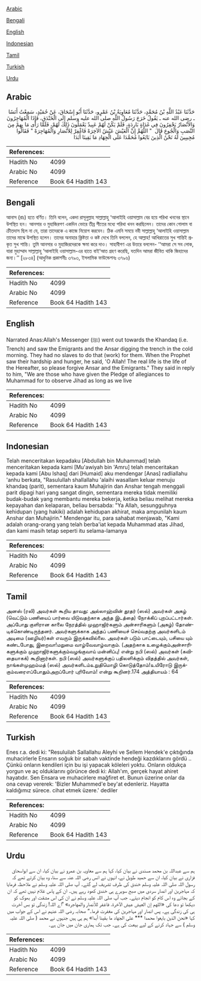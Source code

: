 [Arabic](#arabic)

[Bengali](#bengali)

[English](#english)

[Indonesian](#indonesian)

[Tamil](#tamil)

[Turkish](#turkish)

[Urdu](#urdu)

## Arabic


<div dir="rtl" lang="ar" style={{fontSize:'larger',backgroundColor:'#f8f9fa',padding:20}}>
حَدَّثَنَا عَبْدُ اللَّهِ بْنُ مُحَمَّدٍ، حَدَّثَنَا مُعَاوِيَةُ بْنُ عَمْرٍو، حَدَّثَنَا أَبُو إِسْحَاقَ، عَنْ حُمَيْدٍ، سَمِعْتُ أَنَسًا ـ رضى الله عنه ـ يَقُولُ خَرَجَ رَسُولُ اللَّهِ صلى الله عليه وسلم إِلَى الْخَنْدَقِ، فَإِذَا الْمُهَاجِرُونَ وَالأَنْصَارُ يَحْفِرُونَ فِي غَدَاةٍ بَارِدَةٍ، فَلَمْ يَكُنْ لَهُمْ عَبِيدٌ يَعْمَلُونَ ذَلِكَ لَهُمْ، فَلَمَّا رَأَى مَا بِهِمْ مِنَ النَّصَبِ وَالْجُوعِ قَالَ ‏ "‏ اللَّهُمَّ إِنَّ الْعَيْشَ عَيْشُ الآخِرَهْ فَاغْفِرْ لِلأَنْصَارِ وَالْمُهَاجِرَهْ ‏"‏ فَقَالُوا مُجِيبِينَ لَهُ نَحْنُ الَّذِينَ بَايَعُوا مُحَمَّدَا عَلَى الْجِهَادِ مَا بَقِينَا أَبَدَا
</div>
<div style={{backgroundColor:'#f8f9fa',padding:20, marginBottom: 10}}><table> <thead> <tr> <th>References:</th> <th></th> </tr> </thead> <tbody><tr><td>Hadith No</td><td>4099</td></tr><tr><td>Arabic No</td><td>4099</td></tr><tr><td>Reference</td><td>Book 64 Hadith 143</td></tr></tbody></table></div>

## Bengali


<div dir="ltr" lang="bn" style={{fontSize:'larger',backgroundColor:'#f8f9fa',padding:20}}>
আনাস (রাঃ) হতে বর্ণিত। তিনি বলেন, একদা রাসূলুল্লাহ সাল্লাল্লাহু ‘আলাইহি ওয়াসাল্লাম বের হয়ে পরিখা খননের স্থানে উপস্থিত হন। আনসার ও মুহাজিরগণ একদিন ভোরে তীব্র শীতের মধ্যে পরিখা খনন করছিলেন। তাদের কোন গোলাম বা ক্রীতদাস ছিল না যে, তারা তাদেরকে এ কাজে নিয়োগ করবেন। ঠিক এমনি সময়ে নবী সাল্লাল্লাহু ‘আলাইহি ওয়াসাল্লাম তাদের মাঝে উপস্থিত হলেন। তাদের অনাহার ক্লিষ্টতা ও কষ্ট দেখে তিনি বললেন, হে আল্লাহ! আখিরাতের সুখ শান্তিই প্রকৃত সুখ শান্তি। তুমি আনসার ও মুহাজিরদেরকে ক্ষমা করে দাও। সাহাবীগণ এর উত্তরে বললেন- ‘‘আমরা সে সব লোক, যারা মুহাম্মাদ সাল্লাল্লাহু ‘আলাইহি ওয়াসাল্লাম-এর হাতে বাই‘আত গ্রহণ করেছি, যতদিন আমরা জীবিত থাকি জিহাদের জন্য।’’ [২৮৩৪] (আধুনিক প্রকাশনীঃ ৩৭৯৩, ইসলামিক ফাউন্ডেশনঃ ৩৭৯৬)
</div>
<div style={{backgroundColor:'#f8f9fa',padding:20, marginBottom: 10}}><table> <thead> <tr> <th>References:</th> <th></th> </tr> </thead> <tbody><tr><td>Hadith No</td><td>4099</td></tr><tr><td>Arabic No</td><td>4099</td></tr><tr><td>Reference</td><td>Book 64 Hadith 143</td></tr></tbody></table></div>

## English


<div dir="ltr" lang="en" style={{fontSize:'larger',backgroundColor:'#f8f9fa',padding:20}}>
Narrated Anas:Allah's Messenger (ﷺ) went out towards the Khandaq (i.e. Trench) and saw the Emigrants and the Ansar digging the trench in the cold morning. They had no slaves to do that (work) for them. When the Prophet saw their hardship and hunger, he said, 'O Allah! The real life is the life of the Hereafter, so please forgive Ansar and the Emigrants." They said in reply to him, "We are those who have given the Pledge of allegiances to Muhammad for to observe Jihad as long as we live
</div>
<div style={{backgroundColor:'#f8f9fa',padding:20, marginBottom: 10}}><table> <thead> <tr> <th>References:</th> <th></th> </tr> </thead> <tbody><tr><td>Hadith No</td><td>4099</td></tr><tr><td>Arabic No</td><td>4099</td></tr><tr><td>Reference</td><td>Book 64 Hadith 143</td></tr></tbody></table></div>

## Indonesian


<div dir="ltr" lang="id" style={{fontSize:'larger',backgroundColor:'#f8f9fa',padding:20}}>
Telah menceritakan kepadaku [Abdullah bin Muhammad] telah menceritakan kepada kami [Mu'awiyah bin 'Amru] telah menceritakan kepada kami [Abu Ishaq] dari [Humaid] aku mendengar [Anas] radliallahu 'anhu berkata, "Rasulullah shallallahu 'alaihi wasallam keluar menuju khandaq (parit), sementara kaum Muhajirin dan Anshar tengah menggali parit dipagi hari yang sangat dingin, sementara mereka tidak memiliki budak-budak yang membantu mereka bekerja, ketika beliau melihat mereka kepayahan dan kelaparan, beliau bersabda: "Ya Allah, sesungguhnya kehidupan (yang hakiki) adalah kehidupan akhirat, maka ampunilah kaum Anshar dan Muhajirin." Mendengar itu, para sahabat menjawab, "Kami adalah orang-orang yang telah berba'iat kepada Muhammad atas Jihad, dan kami masih tetap seperti itu selama-lamanya
</div>
<div style={{backgroundColor:'#f8f9fa',padding:20, marginBottom: 10}}><table> <thead> <tr> <th>References:</th> <th></th> </tr> </thead> <tbody><tr><td>Hadith No</td><td>4099</td></tr><tr><td>Arabic No</td><td>4099</td></tr><tr><td>Reference</td><td>Book 64 Hadith 143</td></tr></tbody></table></div>

## Tamil


<div dir="ltr" lang="ta" style={{fontSize:'larger',backgroundColor:'#f8f9fa',padding:20}}>
அனஸ் (ரலி) அவர்கள் கூறிய தாவது: அல்லாஹ்வின் தூதர் (ஸல்) அவர்கள் அகழ் (வெட்டும் பணியைப் பார்வை யிடுவதற்காக அந்த இடத்தை) நோக்கிப் புறப்பட்டார்கள். அப்போது குளிரான காலை நேரத்தில் முஹாஜிர்களும் அன்சாரிகளும் (அகழ்) தோண்டிக்கொண்டிருந்தனர். அவர்களுக்காக அந்தப் பணியைச் செய்வதற்கு அவர்களிடம் அடிமை (ஊழியர்)கள் எவரும் இருக்கவில்லை. அவர்கள் படும் பாட்டையும், பசியை யும் கண்டபோது, இறைவா!மறுமை வாழ்வேவாழ்வாகும். (அதற்காக உழைக்கும்அன்சாரிகளுக்கும் முஹாஜிர்களுக்கும்வழங்குவாய் மன்னிப்பு! என்று நபி (ஸல்) அவர்கள் (கவிதையாகக்) கூறினார்கள். நபி (ஸல்) அவர்களுக்குப் பதிலளிக்கும் விதத்தில் அவர்கள், நாங்கள்முஹம்மத் (ஸல்) அவர்களிடம்உறுதிமொழி கொடுத்தோம்!உயிரோடு இருக்கும்வரைஎப்போதும்அறப்போர் புரிவோம்! என்று கூறினர்.174 அத்தியாயம் : 64
</div>
<div style={{backgroundColor:'#f8f9fa',padding:20, marginBottom: 10}}><table> <thead> <tr> <th>References:</th> <th></th> </tr> </thead> <tbody><tr><td>Hadith No</td><td>4099</td></tr><tr><td>Arabic No</td><td>4099</td></tr><tr><td>Reference</td><td>Book 64 Hadith 143</td></tr></tbody></table></div>

## Turkish


<div dir="ltr" lang="tr" style={{fontSize:'larger',backgroundColor:'#f8f9fa',padding:20}}>
Enes r.a. dedi ki: "Resuluilah Sallallahu Aleyhi ve Sellem Hendek'e çıktığında muhacirlerle Ensarın soğuk bir sabah vaktinde hendeği kazdıklarını gördü .. Çünkü onların kendileri için bu işi yapacak köleleri yoktu. Onların oldukça yorgun ve aç olduklarını görünce dedi ki: Allah'ım, gerçek hayat ahiret hayatıdır. Sen Ensara ve muhacirlere mağfiret et. Bunun üzerine onlar da ona cevap vererek: 'Bizler Muhammed'e bey'at edenleriz. Hayatta kaldığımız sürece. cihat etmek üzere.' dediler
</div>
<div style={{backgroundColor:'#f8f9fa',padding:20, marginBottom: 10}}><table> <thead> <tr> <th>References:</th> <th></th> </tr> </thead> <tbody><tr><td>Hadith No</td><td>4099</td></tr><tr><td>Arabic No</td><td>4099</td></tr><tr><td>Reference</td><td>Book 64 Hadith 143</td></tr></tbody></table></div>

## Urdu


<div dir="rtl" lang="ur" style={{fontSize:'larger',backgroundColor:'#f8f9fa',padding:20}}>
ہم سے عبداللہ بن محمد مسندی نے بیان کیا، کہا ہم سے معاویہ بن عمرو نے بیان کیا، ان سے ابواسحاق فزاری نے بیان کیا، ان سے حمید طویل نے، انہوں نے انس رضی اللہ عنہ سے سنا، وہ بیان کرتے تھے کہ رسول اللہ صلی اللہ علیہ وسلم خندق کی طرف تشریف لے گئے۔ آپ صلی اللہ علیہ وسلم نے ملاحظہ فرمایا کہ مہاجرین اور انصار سردی میں صبح سویرے ہی خندق کھود رہے ہیں۔ ان کے پاس غلام نہیں تھے کہ ان کے بجائے وہ اس کام کو انجام دیتے۔ جب آپ صلی اللہ علیہ وسلم نے ان کی اس مشقت اور بھوک کو دیکھا تو دعا کی «اللهم إن العيش عيش الآخرة. فاغفر للأنصار والمهاجره» ”اے اللہ! زندگی تو بس آخرت ہی کی زندگی ہے۔ پس انصار اور مہاجرین کی مغفرت فرما۔“ صحابہ رضی اللہ عنہم نے اس کے جواب میں کہا «نحن الذين بايعوا محمدا *** على الجهاد ما بقينا أبدا» ہم ہی ہیں جنہوں نے محمد ( صلی اللہ علیہ وسلم ) سے جہاد کرنے کے لیے بیعت کی ہے۔ جب تک ہماری جان میں جان ہے۔
</div>
<div style={{backgroundColor:'#f8f9fa',padding:20, marginBottom: 10}}><table> <thead> <tr> <th>References:</th> <th></th> </tr> </thead> <tbody><tr><td>Hadith No</td><td>4099</td></tr><tr><td>Arabic No</td><td>4099</td></tr><tr><td>Reference</td><td>Book 64 Hadith 143</td></tr></tbody></table></div>